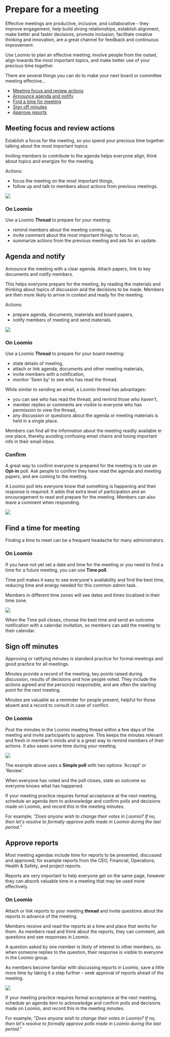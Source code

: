 # Prepare for a meeting

Effective meetings are productive, inclusive, and collaborative - they improve engagement, help build strong relationships, establish alignment, make better and faster decisions, promote inclusion, facilitate creative thinking and innovation, are a great channel for feedback and continuous improvement.

Use Loomio to plan an effective meeting; involve people from the outset, align towards the most important topics, and make better use of your precious time together.

There are several things you can do to make your next board or committee meeting effective...

- [Meeting focus and review actions](#meeting-focus-and-review-actions)
- [Announce agenda and notify](#agenda-and-notify)
- [Find a time for meeting](#find-a-time-for-meeting)
- [Sign off minutes](#sign-off-minutes)
- [Approve reports](#approve-reports)


## Meeting focus and review actions

Establish a focus for the meeting, so you spend your precious time together talking about the most important topics.  

Inviting members to contribute to the agenda helps everyone align, think about topics and energize for the meeting.

Actions:
- focus the meeting on the most important things,
- follow up and talk to members about actions from previous meetings.

![](meeting_prep.png#width-90)

### On Loomio
Use a Loomio **Thread** to prepare for your meeting:
* remind members about the meeting coming up,
* invite comment about the most important things to focus on,
* summarize actions from the previous meeting and ask for an update.

## Agenda and notify

Announce the meeting with a clear agenda. Attach papers, link to key documents and notify members. 

This helps everyone prepare for the meeting, by reading the materials and thinking about topics of discussion and the decisions to be made.  Members are then more likely to arrive in context and ready for the meeting.

Actions: 
- prepare agenda, documents, materials and board papers,
- notify members of meeting and send materials.

![](meeting_notify.png#width-90)

### On Loomio
Use a Loomio **Thread** to prepare for your board meeting:
* state details of meeting,
* attach or link agenda, documents and other meeting materials,
* invite members with a notification,
* monitor 'Seen by' to see who has read the thread.

While similar to sending an email, a Loomio thread has advantages:
- you can see who has read the thread, and remind those who haven't,
- member replies or comments are visible to everyone who has permission to view the thread,
- any discussion or questions about the agenda or meeting materials is held in a single place.

Members can find all the information about the meeting readily available in one place, thereby avoiding confusing email chains and losing important info in their email inbox.

### Confirm
A great way to confirm everyone is prepared for the meeting is to use an **Opt-in** poll.  Ask people to confirm they have read the agenda and meeting papers, and are coming to the meeting.  

A Loomio poll lets everyone know that something is happening and their response is required.  It adds that extra level of participation and an encouragement to read and prepare for the meeting.  Members can also leave a comment when responding.

![](meeting_agenda.png#width-90)

## Find a time for meeting
Finding a time to meet can be a frequent headache for many administrators. 

### On Loomio
If you have not yet set a date and time for the meeting or you need to find a time for a future meeting, you can use **Time poll**.

Time poll makes it easy to see everyone's availability and find the best time, reducing time and energy needed for this common admin task.

Members in different time zones will see dates and times localized in their time zone.

![](timepoll_vote.png#width-90)

When the Time poll closes, choose the best time and send an outcome notification with a calendar invitation, so members can add the meeting to their calendar. 

## Sign off minutes
Approving or ratifying minutes is standard practice for formal meetings and good practice for all meetings.  

Minutes provide a record of the meeting, key points raised during discussion, results of decisions and how people voted. They include the actions agreed and the person(s) responsible, and are often the starting point for the next meeting.  

Minutes are valuable as a reminder for people present, helpful for those absent and a record to consult in case of conflict.

### On Loomio

Post the minutes in the Loomio meeting thread within a few days of the meeting and invite participants to approve.  This keeps the minutes relevant and fresh in member's minds and is a great way to remind members of their actions.  It also saves some time during your meeting.

![](poll_minutes.png#width-90)

The example above uses a **Simple poll** with two options 'Accept' or 'Review'.

When everyone has voted and the poll closes, state an outcome so everyone knows what has happened.  

If your meeting practice requires formal acceptance at the next meeting, schedule an agenda item to acknowledge and confirm polls and decisions made on Loomio, and record this in the meeting minutes.  

For example; *"Does anyone wish to change their votes in Loomio?  If no, then let's resolve to formally approve polls made in Loomio during the last period."*

## Approve reports
Most meeting agendas include time for reports to be presented, discussed and approved; for example reports from the CEO, Financial, Operations, Health & Safety, and project reports.

Reports are very important to help everyone get on the same page, however they can absorb valuable time in a meeting that may be used more effectively.

### On Loomio

Attach or link reports to your meeting **thread** and invite questions about the reports in advance of the meeting.

Members receive and read the reports at a time and place that works for them.  As members read and think about the reports, they can comment, ask questions and see responses in Loomio.

A question asked by one member is likely of interest to other members, so when someone replies to the question, their response  is visible to everyone in the Loomio group.

As members become familiar with discussing reports in Loomio, save a little more time by taking it a step further - seek approval of reports ahead of the meeting.

![](poll_approve_report.png#width-90)

If your meeting practice requires formal acceptance at the next meeting, schedule an agenda item to acknowledge and confirm polls and decisions made on Loomio, and record this in the meeting minutes.  

For example; *"Does anyone wish to change their votes in Loomio?  If no, then let's resolve to formally approve polls made in Loomio during the last period."*
